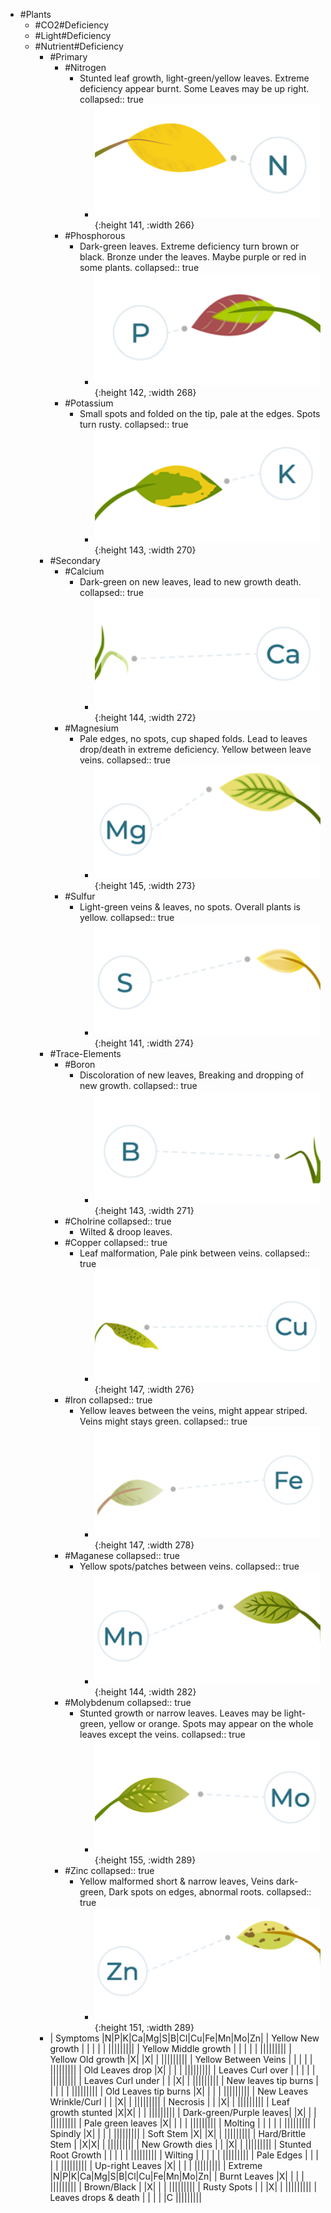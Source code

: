 - #Plants
	- #CO2#Deficiency
	- #Light#Deficiency
	- #Nutrient#Deficiency
		- #Primary
			- #Nitrogen
				- Stunted leaf growth, light-green/yellow leaves. Extreme deficiency appear burnt. Some Leaves may be up right.
				  collapsed:: true
					- ![slice6.png](../assets/slice6_1672610144042_0.png){:height 141, :width 266}
			- #Phosphorous
				- Dark-green leaves. Extreme deficiency turn brown or black. Bronze under the leaves. Maybe purple or red in some plants.
				  collapsed:: true
					- ![slice2.png](../assets/slice2_1672610160012_0.png){:height 142, :width 268}
			- #Potassium
				- Small spots and folded on the tip, pale at the edges. Spots turn rusty.
				  collapsed:: true
					- ![slice5.png](../assets/slice5_1672610166079_0.png){:height 143, :width 270}
		- #Secondary
			- #Calcium
				- Dark-green on new leaves, lead to new growth death.
				  collapsed:: true
					- ![slice3.png](../assets/slice3_1672610182703_0.png){:height 144, :width 272}
			- #Magnesium
				- Pale edges, no spots, cup shaped folds. Lead to leaves drop/death in extreme deficiency. Yellow between leave veins.
				  collapsed:: true
					- ![slice8.png](../assets/slice8_1672610191798_0.png){:height 145, :width 273}
			- #Sulfur
				- Light-green veins & leaves, no spots. Overall plants is yellow.
				  collapsed:: true
					- ![slice11.png](../assets/slice11_1672610200804_0.png){:height 141, :width 274}
		- #Trace-Elements
			- #Boron
				- Discoloration of new leaves, Breaking and dropping of new growth.
				  collapsed:: true
					- ![slice12.png](../assets/slice12_1672610207854_0.png){:height 143, :width 271}
			- #Cholrine
			  collapsed:: true
				- Wilted & droop leaves.
			- #Copper
			  collapsed:: true
				- Leaf malformation, Pale pink between veins.
				  collapsed:: true
					- ![slice1.png](../assets/slice1_1672610083579_0.png){:height 147, :width 276}
			- #Iron
			  collapsed:: true
				- Yellow leaves between the veins, might appear striped. Veins might stays green.
				  collapsed:: true
					- ![slice7.png](../assets/slice7_1672610220215_0.png){:height 147, :width 278}
			- #Maganese
			  collapsed:: true
				- Yellow spots/patches between veins.
				  collapsed:: true
					- ![slice10.png](../assets/slice10_1672610234961_0.png){:height 144, :width 282}
			- #Molybdenum
			  collapsed:: true
				- Stunted growth or narrow leaves. Leaves may be light-green, yellow or orange. Spots may appear on the whole leaves except the veins.
				  collapsed:: true
					- ![slice4.png](../assets/slice4_1672610243211_0.png){:height 155, :width 289}
			- #Zinc
			  collapsed:: true
				- Yellow malformed short & narrow leaves, Veins dark-green, Dark spots on edges, abnormal roots.
				  collapsed:: true
					- ![slice9.png](../assets/slice9_1672610253586_0.png){:height 151, :width 289}
		- | Symptoms                |N|P|K|Ca|Mg|S|B|Cl|Cu|Fe|Mn|Mo|Zn|
		  | Yellow New growth       | | | |  | |||||||||
		  | Yellow Middle growth    | | | |  | |||||||||
		  | Yellow Old growth       |X| |X|  | |||||||||
		  | Yellow Between Veins    | | | |  |  |||||||||
		  | Old Leaves drop         |X| | |  |  |||||||||
		  | Leaves Curl over        | | | |  |  |||||||||
		  | Leaves Curl under       | | |X|  |  |||||||||
		  | New leaves tip burns    | | | |  |  |||||||||
		  | Old Leaves tip burns    |X| | |  |  |||||||||
		  | New Leaves Wrinkle/Curl | | |X|  |  |||||||||
		  | Necrosis                | | |X|  |  |||||||||
		  | Leaf growth stunted     |X|X| |  |  |||||||||
		  | Dark-green/Purple leaves| |X| |  |  |||||||||
		  | Pale green leaves       |X| | |  |  |||||||||
		  | Molting                 | | | |  |  |||||||||
		  | Spindly                 |X| | |  |  |||||||||
		  | Soft Stem               |X| |X|  |  |||||||||
		  | Hard/Brittle Stem       | |X|X|  |  |||||||||
		  | New Growth dies         | | |X|  |  |||||||||
		  | Stunted Root Growth     | | | |  |  |||||||||
		  | Wilting                 | | | |  |  |||||||||
		  | Pale Edges              | | | |  |  |||||||||
		  | Up-right Leaves         |X| | |  |  |||||||||
		  | Extreme                 |N|P|K|Ca|Mg|S|B|Cl|Cu|Fe|Mn|Mo|Zn|
		  | Burnt Leaves            |X| | |  |  |||||||||
		  | Brown/Black             | |X| |  |  |||||||||
		  | Rusty Spots             | | |X|  |  |||||||||
		  | Leaves drops & death    | | | |  |C |||||||||